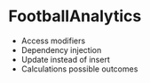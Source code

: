 # FootballAnalytics

- Access modifiers
- Dependency injection
- Update instead of insert
- Calculations possible outcomes